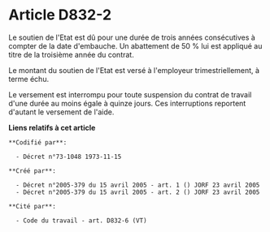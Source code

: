 # Article D832-2

Le soutien de l'Etat est dû pour une durée de trois années consécutives à compter de la date d'embauche. Un abattement de 50
% lui est appliqué au titre de la troisième année du contrat.

Le montant du soutien de l'Etat est versé à l'employeur trimestriellement, à terme échu.

Le versement est interrompu pour toute suspension du contrat de travail d'une durée au moins égale à quinze jours. Ces
interruptions reportent d'autant le versement de l'aide.

**Liens relatifs à cet article**

	**Codifié par**:

	  - Décret n°73-1048 1973-11-15

	**Créé par**:

	  - Décret n°2005-379 du 15 avril 2005 - art. 1 () JORF 23 avril 2005
	  - Décret n°2005-379 du 15 avril 2005 - art. 2 () JORF 23 avril 2005

	**Cité par**:

	  - Code du travail - art. D832-6 (VT)
